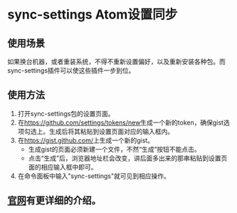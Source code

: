 # sync-settings Atom设置同步

## 使用场景

如果换台机器，或者重装系统，不得不重新设置偏好，以及重新安装各种包。而sync-settings插件可以使这些插件一步到位。

## 使用方法

1.  打开sync-settings包的设置页面。
2.  在<https://github.com/settings/tokens/new>生成一个新的token，确保gist选项勾选上。生成后将其粘贴到设置页面对应的输入框内。
3.  在<https://gist.github.com/>上生成一个新的gist。  
    -   生成gist的页面必须新建一个文件，不然“生成”按钮不能点击。
    -   点击“生成”后，浏览器地址栏会改变，讲后面多出来的那串粘贴到设置页面的相应输入框中即可。
4.  在命令面板中输入"sync-settings"就可见到相应操作。

## [官网](https://github.com/atom-community/sync-settings)有更详细的介绍。
